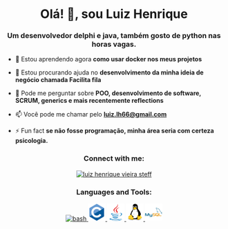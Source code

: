 <h1 align="center">Olá! 👋, sou Luiz Henrique</h1>
<h3 align="center">Um desenvolvedor delphi e java, também gosto de python nas horas vagas.</h3>

- 🌱 Estou aprendendo agora **como usar docker nos meus projetos**

- 🤝 Estou procurando ajuda no **desenvolvimento da minha ideia de negócio chamada Facilita fila**

- 💬 Pode me perguntar sobre **POO, desenvolvimento de software, SCRUM, generics e mais recentemente reflections**

- 📫 Você pode me chamar pelo **luiz.lh66@gmail.com**

- ⚡ Fun fact **se não fosse programação, minha área seria com certeza psicologia.**

<h3 align="center">Connect with me:</h3>
<p align="center">
<a href="https://linkedin.com/in/luiz henrique vieira steff" target="blank"><img align="center" src="https://raw.githubusercontent.com/rahuldkjain/github-profile-readme-generator/master/src/images/icons/Social/linked-in-alt.svg" alt="luiz henrique vieira steff" height="30" width="40" /></a>
</p>

<h3 align="center">Languages and Tools:</h3>
<p align="center"> <a href="https://www.gnu.org/software/bash/" target="_blank"> <img src="https://www.vectorlogo.zone/logos/gnu_bash/gnu_bash-icon.svg" alt="bash" width="40" height="40"/> </a> <a href="https://www.cprogramming.com/" target="_blank"> <img src="https://raw.githubusercontent.com/devicons/devicon/master/icons/c/c-original.svg" alt="c" width="40" height="40"/> </a> <a href="https://www.java.com" target="_blank"> <img src="https://raw.githubusercontent.com/devicons/devicon/master/icons/java/java-original.svg" alt="java" width="40" height="40"/> </a> <a href="https://www.linux.org/" target="_blank"> <img src="https://raw.githubusercontent.com/devicons/devicon/master/icons/linux/linux-original.svg" alt="linux" width="40" height="40"/> </a> <a href="https://www.mysql.com/" target="_blank"> <img src="https://raw.githubusercontent.com/devicons/devicon/master/icons/mysql/mysql-original-wordmark.svg" alt="mysql" width="40" height="40"/> </a> </p>
